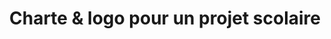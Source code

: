 ---
#preview
title: Charte & logo pour un projet scolaire
image: /img/portfolio/charte_yourbox/Charte_Yourbox_7.webp
category: graphisme

#full details
details:
    - label: "Client:"
      value: "Licence Pro ECMN"

    - label: "Date:"
      value: "2022"
    - label: "$category"

description:
    enabled: 0
    content: "
        <p>Our pieces, ranging from sophisticated office chairs to versatile home furniture, embody a unique blend of style, functionality, and ergonomic excellence. Venture into the Aevoe universe and experience how our furniture transforms your daily living and working spaces into realms of elegance and comfort.</p>
    "

gallery: 
    enabled: 1
    items:
        - image: /img/portfolio/charte_yourbox/Charte_Yourbox_1.webp
          alt: "image"

        - image: /img/portfolio/charte_yourbox/Charte_Yourbox_2.webp
          alt: "image"

        - image: /img/portfolio/charte_yourbox/Charte_Yourbox_3.webp
          alt: "image"

description2:
    enabled: 0
    heading: "Visual identity design"
    content: "
        <p>Embrace the extraordinary with Aevoe - a premium furnishing brand that fuses modern design with supreme comfort.</p>
        <p>Our pieces, ranging from sophisticated office chairs to versatile home furniture, embody a unique blend of style, functionality, and ergonomic excellence. Venture into the Aevoe universe and experience how our furniture transforms your daily living and working spaces into realms of elegance and comfort.</p>
    "
    button:
        label: Visit website
        link: "https://bslthemes.com/"
        target: "_blank"

gallery2: 
    enabled: 1
    items:
        - image: /img/portfolio/charte_yourbox/Charte_Yourbox_4.webp
          alt: "image"

        - image: /img/portfolio/charte_yourbox/Charte_Yourbox_5.webp
          alt: "image"

        - image: /img/portfolio/charte_yourbox/Charte_Yourbox_6.webp
          alt: "image"
---